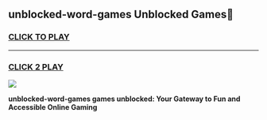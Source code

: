 
## unblocked-word-games Unblocked Games👋
<h3>
<a href="https://news.freeplayer.one?title=unblocked-word-games&ref=16F">CLICK TO PLAY</a></h3>
<hr>

<h3>
<a href="https://news.freeplayer.one?title=unblocked-word-games&ref=16F">CLICK 2 PLAY</a>
  
</h3>

<a href="https://news.freeplayer.one?title=unblocked-word-games&ref=16F/"><img src="https://clearcache.store/games.png"></a>


**unblocked-word-games games unblocked: Your Gateway to Fun and Accessible Online Gaming**
